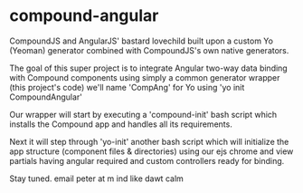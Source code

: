 

compound-angular
================

CompoundJS and AngularJS' bastard lovechild built 
upon a custom Yo (Yeoman) generator combined with 
CompoundJS's own native generators.

The goal of this super project is to integrate Angular
two-way data binding with Compound components using simply 
a common generator wrapper (this project's code) we'll name 
'CompAng' for Yo using 'yo init CompoundAngular' 

Our wrapper will start by executing a 'compound-init' bash
script which installs the Compound app and handles all 
its requirements.

Next it will step through 'yo-init' another bash script 
which will initialize the app structure (component files & 
directories) using our ejs chrome and view partials having 
angular required and custom controllers ready for binding.


Stay tuned. 
email peter at m ind like dawt calm
